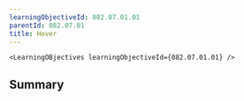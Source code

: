 ```yaml
---
learningObjectiveId: 082.07.01.01
parentId: 082.07.01
title: Hover
---
```


```tsx eval
<LearningOBjectives learningObjectiveId={082.07.01.01} />
```

## Summary
